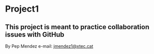 # Project1
This project is meant to practice collaboration issues with GitHub
---
By Pep Mendez
e-mail: jmendez1@xtec.cat
